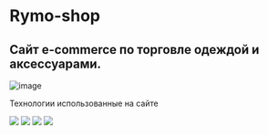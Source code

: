 # Rymo-shop

## Сайт e-commerce по торговле одеждой и аксессуарами. 
![image](https://user-images.githubusercontent.com/17219495/230758772-1b233b03-7a3e-41b7-b50a-5adcd1377ae0.png)

Технологии использованные на сайте

<img src="https://img.shields.io/badge/HTML5-000000?style=for-the-badge&logo=HTML5&logoColor=yellow"> <img src="https://img.shields.io/badge/CSS3-000000?style=for-the-badge&logo=css3&logoColor=yellow"> <img src="https://img.shields.io/badge/Bootstrap-000000?style=for-the-badge&logo=bootstrap&logoColor=yellow"> <img src="https://img.shields.io/badge/Icomoon-000000?style=for-the-badge&logo=icomoon&logoColor=yellow">
